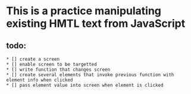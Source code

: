 # This is a practice manipulating existing HMTL text from JavaScript
## todo:
    * [] create a screen
    * [] enable screen to be targetted
    * [] write function that changes screen
    * [] create several elements that invoke previous function with element info when clicked
    * [] pass element value into screen when element is clicked 